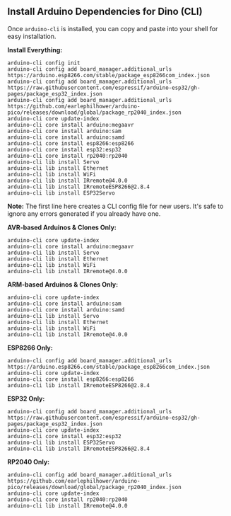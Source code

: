 ## Install Arduino Dependencies for Dino (CLI)

Once `arduino-cli` is installed, you can copy and paste into your shell for easy installation.

**Install Everything:**
````shell
arduino-cli config init
arduino-cli config add board_manager.additional_urls https://arduino.esp8266.com/stable/package_esp8266com_index.json
arduino-cli config add board_manager.additional_urls https://raw.githubusercontent.com/espressif/arduino-esp32/gh-pages/package_esp32_index.json
arduino-cli config add board_manager.additional_urls https://github.com/earlephilhower/arduino-pico/releases/download/global/package_rp2040_index.json
arduino-cli core update-index
arduino-cli core install arduino:megaavr
arduino-cli core install arduino:sam
arduino-cli core install arduino:samd
arduino-cli core install esp8266:esp8266
arduino-cli core install esp32:esp32
arduino-cli core install rp2040:rp2040
arduino-cli lib install Servo
arduino-cli lib install Ethernet
arduino-cli lib install WiFi
arduino-cli lib install IRremote@4.0.0
arduino-cli lib install IRremoteESP8266@2.8.4
arduino-cli lib install ESP32Servo
````
**Note:** The first line here creates a CLI config file for new users. It's safe to ignore any errors generated if you already have one.

**AVR-based Arduinos & Clones Only:**
````shell
arduino-cli core update-index
arduino-cli core install arduino:megaavr
arduino-cli lib install Servo
arduino-cli lib install Ethernet
arduino-cli lib install WiFi
arduino-cli lib install IRremote@4.0.0
````

**ARM-based Arduinos & Clones Only:**
````shell
arduino-cli core update-index
arduino-cli core install arduino:sam
arduino-cli core install arduino:samd
arduino-cli lib install Servo
arduino-cli lib install Ethernet
arduino-cli lib install WiFi
arduino-cli lib install IRremote@4.0.0
````

**ESP8266 Only:**
````shell
arduino-cli config add board_manager.additional_urls https://arduino.esp8266.com/stable/package_esp8266com_index.json
arduino-cli core update-index
arduino-cli core install esp8266:esp8266
arduino-cli lib install IRremoteESP8266@2.8.4
````

**ESP32 Only:**
````shell
arduino-cli config add board_manager.additional_urls https://raw.githubusercontent.com/espressif/arduino-esp32/gh-pages/package_esp32_index.json
arduino-cli core update-index
arduino-cli core install esp32:esp32
arduino-cli lib install ESP32Servo
arduino-cli lib install IRremoteESP8266@2.8.4
````

**RP2040 Only:**
````shell
arduino-cli config add board_manager.additional_urls https://github.com/earlephilhower/arduino-pico/releases/download/global/package_rp2040_index.json
arduino-cli core update-index
arduino-cli core install rp2040:rp2040
arduino-cli lib install IRremote@4.0.0
````
